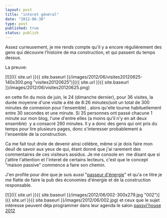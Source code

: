 ```yaml
---
layout: post
title: "interet général"
date: "2012-06-30"
type: post
published: true
status: publish
---
```


Assez curieusement, je me rends compte qu'il y a encore régulièrement des gens qui découvre l'histoire de ma construction, et qui passent du temps dessus.

La preuve:

[![]({{ site.url }}{{ site.baseurl }}/images/2012/06/visites20120625-140x300.png "visites20120625")]({{ site.url }}{{ site.baseurl }}/images/2012/06/visites20120625.png)

en cette fin du mois de juin, le 24 (dimanche dernier), pour 36 visites, la durée moyenne d'une visite a été de 8:26 minutes(soit un total de 300 minutes de connexion pour l'ensemble) , alors qu'elle tourne habituellement entre 30 secondes et une minute. Si 35 personnes ont passé chacune 1 minute sur mon blog, l'une d'entre elles (a moins qu'il n'y en ait deux ensemble)  y a consacré 260 minutes. Il y a donc des gens qui ont pris du temps pour lire plusieurs pages, donc s'interesser probablement à l'ensemble de la construction.

Ca me fait tout drole de devenir ainsi célèbre, même si je dois faire mon deuil de savoir aux yeux de qui, étant donné que j'ai rarement des commentaires de ces visiteurs assidus. Je me console en  me disant que si j'attire l'attention et l'interet de certains lecteurs, c'est que le concept "maison passive" commence a faire son chemin.

J'en profite pour dire que je suis aussi "[passeur d'énergie](http://www.passeursdenergie.be/member_articles.php?id_mem=1118 "passeur d'énergie")" et qu'a ce titre je me flatte de faire la pub des économies d'énergie et de la construction responsable.

[![]({{ site.url }}{{ site.baseurl }}/images/2012/06/002-300x279.jpg "002")]({{ site.url }}{{ site.baseurl }}/images/2012/06/002.jpg) et ceux que le sujet intéresse peuvent déja programmer dans leur agenda le salon [passvi'house 2012](http://www.maisonpassive.be/?+7-au-9-septembre-2012-Salon+ "passiv house")
